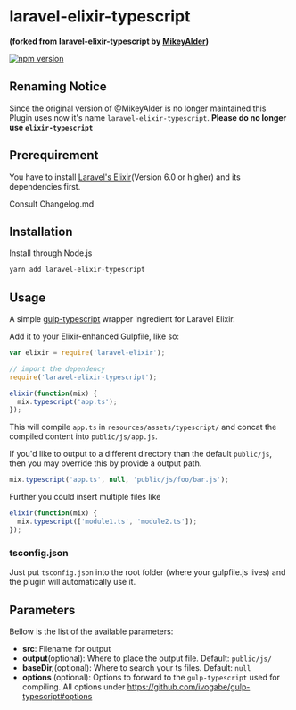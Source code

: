 laravel-elixir-typescript
========================

**(forked from laravel-elixir-typescript by [MikeyAlder](https://github.com/MikeyAlder/laravel-elixir-typescript))**

[![npm version](https://badge.fury.io/js/laravel-elixir-typescript.svg)](https://badge.fury.io/js/laravel-elixir-typescript)

## Renaming Notice
Since the original version of @MikeyAlder is no longer maintained this Plugin uses now it's name `laravel-elixir-typescript`.
**Please do no longer use `elixir-typescript`**

## Prerequirement
You have to install [Laravel's Elixir](http://laravel.com/docs/master/elixir)(Version 6.0 or higher) and its dependencies first.

Consult Changelog.md

## Installation
Install through Node.js

```js
yarn add laravel-elixir-typescript
```

## Usage
A simple [gulp-typescript](https://github.com/ivogabe/gulp-typescript) wrapper ingredient for Laravel Elixir.

Add it to your Elixir-enhanced Gulpfile, like so:

```js
var elixir = require('laravel-elixir');

// import the dependency
require('laravel-elixir-typescript');

elixir(function(mix) {
  mix.typescript('app.ts');
});
```

This will compile `app.ts` in `resources/assets/typescript/` and concat the compiled content into `public/js/app.js`.

If you'd like to output to a different directory than the default `public/js`, then you may override this by provide a output path.

```js
mix.typescript('app.ts', null, 'public/js/foo/bar.js');
```

Further you could insert multiple files like

```js
elixir(function(mix) {
  mix.typescript(['module1.ts', 'module2.ts']);
});
```

### tsconfig.json
Just put `tsconfig.json` into the root folder (where your gulpfile.js lives) and the plugin will automatically use it.

## Parameters

Bellow is the list of the available parameters:

- **src**: Filename for output
- **output**(optional): Where to place the output file. Default: `public/js/`
- **baseDir,**(optional): Where to search your ts files. Default: `null`
- **options** (optional): Options to forward to the `gulp-typescript` used for compiling. All options under https://github.com/ivogabe/gulp-typescript#options
